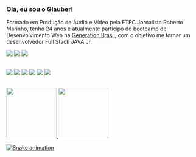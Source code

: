 
### Olá, eu sou o Glauber!

Formado em Produção de Áudio e Vídeo pela ETEC Jornalista Roberto Marinho, tenho 24 anos e atualmente participo do bootcamp de Desenvolvimento Web na <a href="https://brazil.generation.org/sao-paulo/pessoa-desenvolvedora-web/">Generation Brasil</a>, com o objetivo me tornar um desenvolvedor Full Stack JAVA Jr.

<div>   
 
  <a href = "mailto:gthierrytorres@gmail.com"><img src="https://img.shields.io/badge/Gmail-D14836?style=for-the-badge&logo=gmail&logoColor=white" target="_blank"></a>
  <a href="https://www.linkedin.com/in/glauber-torres-b38583204/" target="_blank"><img src="https://img.shields.io/badge/-LinkedIn-%230077B5?style=for-the-badge&logo=linkedin&logoColor=white" target="_blank"></a> 
 <a><img src="https://img.shields.io/badge/Discord-7289DA?style=for-the-badge&logo=discord&logoColor=white" target="_blank"></a>

 <div style="display: inline_block"><br>
  <img src="https://img.shields.io/badge/Java-ED8B00?style=for-the-badge&logo=java&logoColor=white">
  <img src="https://img.shields.io/badge/Spring-6DB33F?style=for-the-badge&logo=spring&logoColor=white">
  <img src="https://img.shields.io/badge/MySQL-00000F?style=for-the-badge&logo=mysql&logoColor=white">
  <img src="https://img.shields.io/badge/HTML5-E34F26?style=for-the-badge&logo=html5&logoColor=white">
  <img src="https://img.shields.io/badge/CSS3-1572B6?style=for-the-badge&logo=css3&logoColor=white">
  <img src="https://img.shields.io/badge/JavaScript-F7DF1E?style=for-the-badge&logo=javascript&logoColor=black">
<div> 
 
 ##

</div>
<div align="left">
  <a href="https://github.com/glaubertorres">
  <img height="132em" src="https://github-readme-stats.vercel.app/api?username=glaubertorres&show_icons=true&theme=gruvbox&include_all_commits=true&count_private=true"/>
  <img height="132em" src="https://github-readme-stats.vercel.app/api/top-langs/?username=glaubertorres&layout=compact&langs_count=7&theme=gruvbox"/>
</div>
    
   <!--

<img align="right" width="420" height="420" src="https://i.imgur.com/K5gbbpZ.png">
<br><br>

- 🔭 I’m currently working on ...
- 🌱 I’m currently learning ...
- 👯 I’m looking to collaborate on ...
- 🤔 I’m looking for help with ...
- 💬 Ask me about ...
- 📫 How to reach me: ...
- 😄 Pronouns: ...
- ⚡ Fun fact: ...
-->
    
 
 
 ![Snake animation](https://github.com/glaubertorres/glaubertorres/blob/output/github-contribution-grid-snake.svg)
 
</div>
